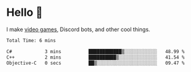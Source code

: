<div align="left">
  <h1>Hello 👋</h1>

  <p>I make <a href="https://devbeef.com">video games</a>, Discord bots, and other cool things.</p>
</div>

<!--START_SECTION:waka-->

```txt
Total Time: 6 mins

C#            3 mins          ████████████▒░░░░░░░░░░░░   48.99 %
C++           2 mins          ██████████▒░░░░░░░░░░░░░░   41.54 %
Objective-C   0 secs          ██▒░░░░░░░░░░░░░░░░░░░░░░   09.47 %
```

<!--END_SECTION:waka-->
